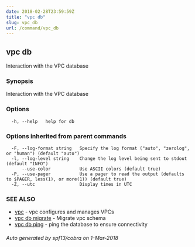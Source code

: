 ```yaml
---
date: 2018-02-28T23:59:59Z
title: "vpc db"
slug: vpc_db
url: /command/vpc_db
---
```

## vpc db

Interaction with the VPC database

### Synopsis


Interaction with the VPC database

### Options

```
  -h, --help   help for db
```

### Options inherited from parent commands

```
  -F, --log-format string   Specify the log format ("auto", "zerolog", or "human") (default "auto")
  -l, --log-level string    Change the log level being sent to stdout (default "INFO")
      --use-color           Use ASCII colors (default true)
  -P, --use-pager           Use a pager to read the output (defaults to $PAGER, less(1), or more(1)) (default true)
  -Z, --utc                 Display times in UTC
```

### SEE ALSO
* [vpc](/command/vpc)	 - vpc configures and manages VPCs
* [vpc db migrate](/command/vpc_db_migrate)	 - Migrate vpc schema
* [vpc db ping](/command/vpc_db_ping)	 - ping the database to ensure connectivity

###### Auto generated by spf13/cobra on 1-Mar-2018
